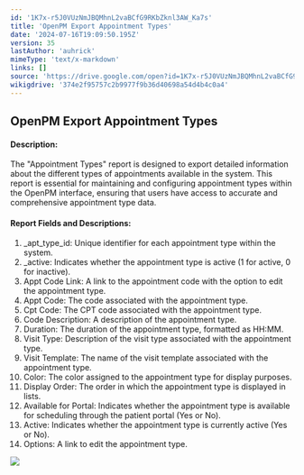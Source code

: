```yaml
---
id: '1K7x-r5J0VUzNmJBQMhnL2vaBCfG9RKbZknl3AW_Ka7s'
title: 'OpenPM Export Appointment Types'
date: '2024-07-16T19:09:50.195Z'
version: 35
lastAuthor: 'auhrick'
mimeType: 'text/x-markdown'
links: []
source: 'https://drive.google.com/open?id=1K7x-r5J0VUzNmJBQMhnL2vaBCfG9RKbZknl3AW_Ka7s'
wikigdrive: '374e2f95757c2b9977f9b36d40698a54d4b4c0a4'
---
```

## OpenPM Export Appointment Types

#### Description:

The "Appointment Types" report is designed to export detailed information about the different types of appointments available in the system. This report is essential for maintaining and configuring appointment types within the OpenPM interface, ensuring that users have access to accurate and comprehensive appointment type data.

#### Report Fields and Descriptions:

1. _apt_type_id: Unique identifier for each appointment type within the system.
2. _active: Indicates whether the appointment type is active (1 for active, 0 for inactive).
3. Appt Code Link: A link to the appointment code with the option to edit the appointment type.
4. Appt Code: The code associated with the appointment type.
5. Cpt Code: The CPT code associated with the appointment type.
6. Code Description: A description of the appointment type.
7. Duration: The duration of the appointment type, formatted as HH:MM.
8. Visit Type: Description of the visit type associated with the appointment type.
9. Visit Template: The name of the visit template associated with the appointment type.
10. Color: The color assigned to the appointment type for display purposes.
11. Display Order: The order in which the appointment type is displayed in lists.
12. Available for Portal: Indicates whether the appointment type is available for scheduling through the patient portal (Yes or No).
13. Active: Indicates whether the appointment type is currently active (Yes or No).
14. Options: A link to edit the appointment type.

![](../openpm-export-appointment-types.assets/9b222cf25ece5bcf54945ce940d085aa.png)
